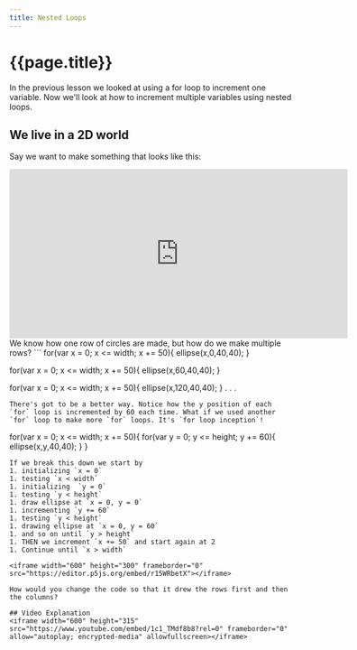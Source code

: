 ```yaml
---
title: Nested Loops
---
```

# {{page.title}}
In the previous lesson we looked at using a for loop to increment one variable. Now we'll look at how to increment multiple variables using nested loops.

## We live in a 2D world
Say we want to make something that looks like this:
<iframe width="600" height="300" frameborder="0" src="https://editor.p5js.org/embed/BkaVOWeYQ"></iframe>
We know how one row of circles are made, but how do we make multiple rows?
```
for(var x = 0; x <= width; x += 50){
  ellipse(x,0,40,40);
}

for(var x = 0; x <= width; x += 50){
  ellipse(x,60,40,40);
}

for(var x = 0; x <= width; x += 50){
  ellipse(x,120,40,40);
}
.
.
.
```
There's got to be a better way. Notice how the y position of each `for` loop is incremented by 60 each time. What if we used another `for` loop to make more `for` loops. It's `for loop inception`!
```
for(var x = 0; x <= width; x += 50){
  for(var y = 0; y <= height; y += 60){
    ellipse(x,y,40,40);
  }
}
```
If we break this down we start by
1. initializing `x = 0`
1. testing `x < width`
1. initializing  `y = 0`
1. testing `y < height`
1. draw ellipse at `x = 0, y = 0`
1. incrementing `y += 60`
1. testing `y < height`
1. drawing ellipse at `x = 0, y = 60`
1. and so on until `y > height`
1. THEN we increment `x += 50` and start again at 2
1. Continue until `x > width`

<iframe width="600" height="300" frameborder="0" src="https://editor.p5js.org/embed/r15WRbetX"></iframe>

How would you change the code so that it drew the rows first and then the columns?

## Video Explanation
<iframe width="600" height="315" src="https://www.youtube.com/embed/1c1_TMdf8b8?rel=0" frameborder="0" allow="autoplay; encrypted-media" allowfullscreen></iframe>
